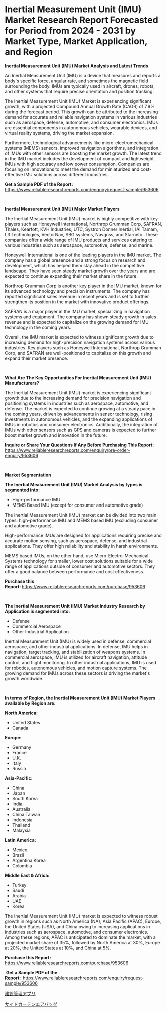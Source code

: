 <p><h1>Inertial Measurement Unit (IMU) Market Research Report Forecasted for Period from 2024 -  2031 by Market Type, Market Application, and Region</h1></p><p><strong>Inertial Measurement Unit (IMU) Market Analysis and Latest Trends</strong></p>
<p><p>An Inertial Measurement Unit (IMU) is a device that measures and reports a body's specific force, angular rate, and sometimes the magnetic field surrounding the body. IMUs are typically used in aircraft, drones, robots, and other systems that require precise orientation and position tracking.</p><p>The Inertial Measurement Unit (IMU) Market is experiencing significant growth, with a projected Compound Annual Growth Rate (CAGR) of 7.9% during the forecast period. This growth can be attributed to the increasing demand for accurate and reliable navigation systems in various industries such as aerospace, defense, automotive, and consumer electronics. IMUs are essential components in autonomous vehicles, wearable devices, and virtual reality systems, driving the market expansion.</p><p>Furthermore, technological advancements like micro-electromechanical systems (MEMS) sensors, improved navigation algorithms, and integration of IMUs with other sensors are boosting the market growth. The latest trend in the IMU market includes the development of compact and lightweight IMUs with high accuracy and low power consumption. Companies are focusing on innovations to meet the demand for miniaturized and cost-effective IMU solutions across different industries.</p></p>
<p><strong>Get a Sample PDF of the Report:&nbsp;</strong> <a href="https://www.reliableresearchreports.com/enquiry/request-sample/953606">https://www.reliableresearchreports.com/enquiry/request-sample/953606</a></p>
<p>&nbsp;</p>
<p><strong>Inertial Measurement Unit (IMU) Major Market Players</strong></p>
<p><p>The Inertial Measurement Unit (IMU) market is highly competitive with key players such as Honeywell International, Northrop Grumman Corp, SAFRAN, Thales, Kearfott, KVH Industries, UTC, Systron Donner Inertial, IAI Tamam, L3 Technologies, VectorNav, SBG systems, Navgnss, and Starneto. These companies offer a wide range of IMU products and services catering to various industries such as aerospace, automotive, defense, and marine.</p><p>Honeywell International is one of the leading players in the IMU market. The company has a global presence and a strong focus on research and development, which has helped them stay ahead in the competitive landscape. They have seen steady market growth over the years and are expected to continue expanding their market share in the future.</p><p>Northrop Grumman Corp is another key player in the IMU market, known for its advanced technology and precision instruments. The company has reported significant sales revenue in recent years and is set to further strengthen its position in the market with innovative product offerings.</p><p>SAFRAN is a major player in the IMU market, specializing in navigation systems and equipment. The company has shown steady growth in sales revenue and is expected to capitalize on the growing demand for IMU technology in the coming years.</p><p>Overall, the IMU market is expected to witness significant growth due to increasing demand for high-precision navigation systems across various industries. Key players such as Honeywell International, Northrop Grumman Corp, and SAFRAN are well-positioned to capitalize on this growth and expand their market presence.</p></p>
<p>&nbsp;</p>
<p><strong>What Are The Key Opportunities For Inertial Measurement Unit (IMU) Manufacturers?</strong></p>
<p><p>The Inertial Measurement Unit (IMU) market is experiencing significant growth due to the increasing demand for precision navigation and positioning systems in industries such as aerospace, automotive, and defense. The market is expected to continue growing at a steady pace in the coming years, driven by advancements in sensor technology, rising investments in autonomous vehicles, and the expanding applications of IMUs in robotics and consumer electronics. Additionally, the integration of IMUs with other sensors such as GPS and cameras is expected to further boost market growth and innovation in the future.</p></p>
<p><strong>Inquire or Share Your Questions If Any Before Purchasing This Report:</strong> <a href="https://www.reliableresearchreports.com/enquiry/pre-order-enquiry/953606">https://www.reliableresearchreports.com/enquiry/pre-order-enquiry/953606</a></p>
<p>&nbsp;</p>
<p><strong>Market Segmentation</strong></p>
<p><strong>The Inertial Measurement Unit (IMU) Market Analysis by types is segmented into:</strong></p>
<p><ul><li>High-performance IMU</li><li>MEMS Based IMU (except for consumer and automotive grade)</li></ul></p>
<p><p>The Inertial Measurement Unit (IMU) market can be divided into two main types: high-performance IMU and MEMS based IMU (excluding consumer and automotive grade). </p><p>High-performance IMUs are designed for applications requiring precise and accurate motion sensing, such as aerospace, defense, and industrial applications. They offer high reliability and stability in harsh environments.</p><p>MEMS based IMUs, on the other hand, use Micro-Electro-Mechanical Systems technology for smaller, lower cost solutions suitable for a wide range of applications outside of consumer and automotive sectors. They offer a good balance between performance and cost effectiveness.</p></p>
<p><strong>Purchase this Report:&nbsp;</strong><a href="https://www.reliableresearchreports.com/purchase/953606">https://www.reliableresearchreports.com/purchase/953606</a></p>
<p>&nbsp;</p>
<p><strong>The Inertial Measurement Unit (IMU) Market Industry Research by Application is segmented into:</strong></p>
<p><ul><li>Defense</li><li>Commercial Aerospace</li><li>Other Industrial Application</li></ul></p>
<p><p>Inertial Measurement Unit (IMU) is widely used in defense, commercial aerospace, and other industrial applications. In defense, IMU helps in navigation, target tracking, and stabilization of weapons systems. In commercial aerospace, IMU is utilized for aircraft navigation, attitude control, and flight monitoring. In other industrial applications, IMU is used for robotics, autonomous vehicles, and motion capture systems. The growing demand for IMUs across these sectors is driving the market's growth worldwide.</p></p>
<p>&nbsp;</p>
<p><strong>In terms of Region, the Inertial Measurement Unit (IMU) Market Players available by Region are:</strong></p>
<p>
    <p> <strong> North America: </strong>
        <ul>
            <li>United States</li>
            <li>Canada</li>
        </ul>
        </p> 
    <p> <strong> Europe: </strong>
        <ul>
            <li>Germany</li>
            <li>France</li>
            <li>U.K.</li>
            <li>Italy</li>
            <li>Russia</li>
        </ul>
        </p> 
    <p> <strong> Asia-Pacific: </strong>
        <ul>
            <li>China</li>
            <li>Japan</li>
            <li>South Korea</li>
            <li>India</li>
            <li>Australia</li>
            <li>China Taiwan</li>
            <li>Indonesia</li>
            <li>Thailand</li>
            <li>Malaysia</li>
        </ul>
        </p> 
    <p> <strong> Latin America: </strong>
        <ul>
            <li>Mexico</li>
            <li>Brazil</li>
            <li>Argentina Korea</li>
            <li>Colombia</li>
        </ul>
        </p> 
    <p> <strong> Middle East & Africa: </strong>
        <ul>
            <li>Turkey</li>
            <li>Saudi</li>
            <li>Arabia</li>
            <li>UAE</li>
            <li>Korea</li>
        </ul>
    </p>
    </p>
<p><p>The Inertial Measurement Unit (IMU) market is expected to witness robust growth in regions such as North America (NA), Asia Pacific (APAC), Europe, the United States (USA), and China owing to increasing applications in industries such as aerospace, automotive, and consumer electronics. Among these regions, APAC is anticipated to dominate the market, with a projected market share of 35%, followed by North America at 30%, Europe at 20%, the United States at 10%, and China at 5%.</p></p>
<p><strong>Purchase this Report: </strong><a href="https://www.reliableresearchreports.com/purchase/953606">https://www.reliableresearchreports.com/purchase/953606</a></p>
<p>&nbsp;<strong>Get a Sample PDF of the Report:&nbsp;&nbsp;</strong><a href="https://www.reliableresearchreports.com/enquiry/request-sample/953606">https://www.reliableresearchreports.com/enquiry/request-sample/953606</a></p>
<p><strong></strong></p>
<p><p><a href="https://github.com/laurenreichert/Market-Research-Report-List-1/blob/main/300172712528.md">建設管理アプリ</a></p><p><a href="https://github.com/RodHoppe07/Market-Research-Report-List-1/blob/main/422885512529.md">サイドカーテンエアバッグ</a></p></p>